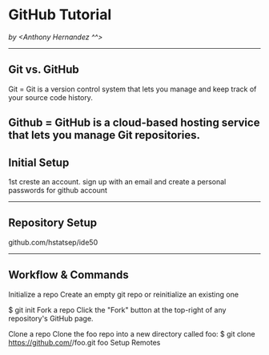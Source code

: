 # GitHub Tutorial

_by <Anthony Hernandez ^^>_

---
## Git vs. GitHub
Git = Git is a version control system that lets you manage and keep track of your source code history.

Github = GitHub is a cloud-based hosting service that lets you manage Git repositories.
---
## Initial Setup
1st creste an account. sign up with an email and create a personal passwords for github account 


---
## Repository Setup

github.com/hstatsep/ide50

---
## Workflow & Commands
Initialize a repo
Create an empty git repo or reinitialize an existing one

$ git init
Fork a repo
Click the "Fork" button at the top-right of any repository's GitHub page.

Clone a repo
Clone the foo repo into a new directory called foo:
$ git clone https://github.com/<username>/foo.git foo
Setup Remotes
